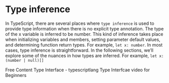 # Type inference
In TypeScript, there are several places where `type inference` is used to provide type information when there is no explicit type annotation. The type of the x variable is inferred to be number. This kind of inference takes place when initializing variables and members, setting parameter default values, and determining function return types. For example, `let x: number`. In most cases, type inference is straightforward. In the following sections, we’ll explore some of the nuances in how types are inferred. For example, `let x: (number | null)[]`

<ResourceGroupTitle>Free Content</ResourceGroupTitle>
<BadgeLink badgeText='Read' colorScheme='yellow' href='https://www.typescriptlang.org/docs/handbook/type-inference.html'>Type Interface - typescriptlang</BadgeLink>
<BadgeLink badgeText='Watch' href='https://www.youtube.com/watch?v=3ui_st7rtfA'>Type Interfcae video for Beginners</BadgeLink>